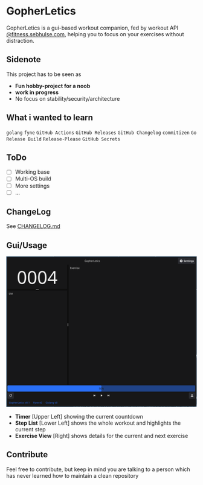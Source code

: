 # GopherLetics
GopherLetics is a gui-based workout companion, fed by workout API [@fitness.sebhulse.com](https://fitness.sebhulse.com/index.html), helping you to focus on your exercises without distraction.

## Sidenote
This project has to be seen as
- **Fun hobby-project for a noob**
- **work in progress**
- No focus on stability/security/architecture

## What i wanted to learn
`golang` `fyne` `GitHub Actions` `GitHub Releases` `GitHub Changelog` `commitizen` `Go Release Build` `Release-Please` `GitHub Secrets`

## ToDo
- [ ] Working base
- [ ] Multi-OS build
- [ ] More settings
- [ ] ...

## ChangeLog
See [CHANGELOG.md](https://github.com/SHU-red/GopherLetics/blob/main/CHANGELOG.md)

## Gui/Usage
![](./assets/gui_main.png)

- **Timer**  [Upper Left] showing the current countdown
- **Step List** [Lower Left] shows the whole workout and highlights the current step
- **Exercise View** [Right] shows details for the current and next exercise

## Contribute
Feel free to contribute, but keep in mind you are talking to a person which has never learned how to maintain a clean repository